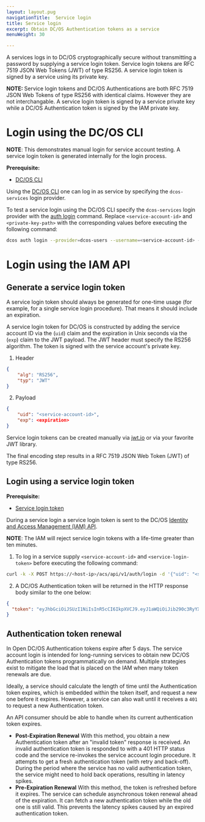 ```yaml
---
layout: layout.pug
navigationTitle:  Service login
title: Service login
excerpt: Obtain DC/OS Authentication tokens as a service
menuWeight: 30

---
```


<!-- The source repository for this topic is https://github.com/dcos/dcos-docs-site -->

A services logs in to DC/OS cryptographically secure without transmitting a password by supplying a service login token. Service login tokens are RFC 7519 JSON Web Tokens (JWT) of type RS256. A service login token is signed by a service using its private key. 

 <p class="message--note"><strong>NOTE: </strong>Service login tokens and DC/OS Authentications are both RFC 7519 JSON Web Tokens of type RS256 with identical claims. However they are not interchangable. A service login token is signed by a service private key while a DC/OS Authentication token is signed by the IAM private key.</p>

# Login using the DC/OS CLI 

**NOTE**: This demonstrates manual login for service account testing. A service login token is generated internally for the login process.

**Prerequisite:**
- [DC/OS CLI](/1.13/cli/)

Using the [DC/OS CLI](/1.13/cli/) one can log in as service by specifying the `dcos-services` login provider.

To test a service login using the DC/OS CLI specify the `dcos-services` login provider with the [auth login](/1.13/cli/command-reference/dcos-auth/dcos-auth-login/) command. Replace `<service-account-id>` and `<private-key-path>` with the corresponding values before executing the following command:

```bash
dcos auth login --provider=dcos-users --username=<service-account-id> --private-key=<private-key-path>
```

# Login using the IAM API

## Generate a service login token

A service login token should always be generated for one-time usage (for example, for a single service login procedure). That means it should include an expiration.

A service login token for DC/OS is constructed by adding the service account ID via the (`uid`) claim and the expiration in Unix seconds via the (`exp`) claim to the JWT payload. The JWT header must specify the RS256 algorithm. The token is signed with the service account's private key.

1. Header
```json
{
    "alg": "RS256",
    "typ": "JWT"
}
```

2. Payload
```json
{
    "uid": "<service-account-id>",
    "exp": <expiration>
}
```

Service login tokens can be created manually via [jwt.io](https://jwt.io) or via your favorite JWT library.

The final encoding step results in a RFC 7519 JSON Web Token (JWT) of type RS256.

## Login using a service login token

**Prerequisite:**
- [Service login token](/1.13/security/oss/authentication/authentication-token/service-login/#generate-a-service-login-token)

During a service login a service login token is sent to the DC/OS [Identity and Access Management (IAM) API](/1.13/security/oss/iam-api/).

**NOTE**: The IAM will reject service login tokens with a life-time greater than ten minutes.

1. To log in a service supply `<service-account-id>` and `<service-login-token>` before executing the following command:

```bash
curl -k -X POST https://<host-ip>/acs/api/v1/auth/login -d '{"uid": "<service-account-id>", "token": "<service-login-token>"}' -H 'Content-Type: application/json'
```

2. A DC/OS Authentication token will be returned in the HTTP response body similar to the one below:

```json
{
  "token": "eyJhbGciOiJSUzI1NiIsInR5cCI6IkpXVCJ9.eyJ1aWQiOiJib290c3RyYXB1c2VyIiwiZXhwIjoxNDgyNjE1NDU2fQ.j3_31keWvK15shfh_BII7w_10MgAj4ay700Rub5cfNHyIBrWOXbedxdKYZN6ILW9vLt3t5uCAExOOFWJkYcsI0sVFcM1HSV6oIBvJ6UHAmS9XPqfZoGh0PIqXjE0kg0h0V5jjaeX15hk-LQkp7HXSJ-V7d2dXdF6HZy3GgwFmg0Ayhbz3tf9OWMsXgvy_ikqZEKbmPpYO41VaBXCwWPmnP0PryTtwaNHvCJo90ra85vV85C02NEdRHB7sqe4lKH_rnpz980UCmXdJrpO4eTEV7FsWGlFBuF5GAy7_kbAfi_1vY6b3ufSuwiuOKKunMpas9_NfDe7UysfPVHlAxJJgg"
}
```

## Authentication token renewal

In Open DC/OS Authentication tokens expire after 5 days. The service account login is intended for long-running services to obtain new DC/OS Authentication tokens programmatically on demand. Multiple strategies exist to mitigate the load that is placed on the IAM when many token renewals are due.

Ideally, a service should calculate the length of time until the Authentication token expires, which is embedded within the token itself, and request a new one before it expires. However, a service can also wait until it receives a `401` to request a new Authentication token.

An API consumer should be able to handle when its current authentication token expires.

* **Post-Expiration Renewal** With this method, you obtain a new Authentication token after an "invalid token" response is received. An invalid authentication token is responded to with a 401 HTTP status code and the service re-invokes the service account login procedure. It attempts to get a fresh authentication token (with retry and back-off). During the period where the service has no valid authentication token, the service might need to hold back operations, resulting in latency spikes.
* **Pre-Expiration Renewal** With this method, the token is refreshed before it expires. The service can schedule asynchronous token renewal ahead of the expiration. It can fetch a new authentication token while the old one is still valid. This prevents the latency spikes caused by an expired authentication token.
